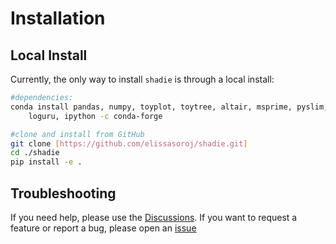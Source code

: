 <h1>Installation</h1>

## Local Install

Currently, the only way to install `shadie` is through a local install:

``` bash
#dependencies:
conda install pandas, numpy, toyplot, toytree, altair, msprime, pyslim, tskit, \
	loguru, ipython -c conda-forge

#clone and install from GitHub
git clone [https://github.com/elissasoroj/shadie.git]
cd ./shadie
pip install -e .
```

## Troubleshooting

If you need help, please use the [Discussions](https://github.com/elissasoroj/shadie/discussions). If you want to request a feature or report a bug, please open an [issue](https://github.com/elissasoroj/shadie/issues)